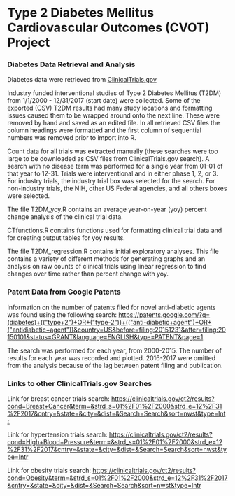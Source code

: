 ﻿# Type 2 Diabetes Mellitus Cardiovascular Outcomes (CVOT) Project

### Diabetes Data Retrieval and Analysis

Diabetes data were retrieved from [ClinicalTrials.gov][1]

Industry funded interventional studies of Type 2 Diabetes Mellitus (T2DM) from 1/1/2000 - 12/31/2017 (start date) were collected. Some of the exported (CSV) T2DM results had many study locations and formatting issues caused them to be wrapped around onto the next line. These were removed by hand and saved as an edited file. In all retrieved CSV files the column headings were formatted and the first column of sequential numbers was removed prior to import into R.

Count data for all trials was extracted manually (these searches were too large to be downloaded as CSV files from ClinicalTrials.gov search). A search with no disease term was performed for a single year from 01-01 of that year to 12-31.  Trials were interventional and in either phase 1, 2, or 3. For industry trials, the industry trial box was selected for the search. For non-industry trials, the NIH, other US Federal agencies, and all others boxes were selected.

The file T2DM_yoy.R contains an average year-on-year (yoy) percent change analysis of the clinical trial data.

CTfunctions.R contains functions used for formatting clinical trial data and for creating output tables for yoy results.

The file T2DM_regression.R contains initial exploratory analyses. This file contains a variety of different methods for generating graphs and an analysis on raw counts of clinical trials using linear regression to find changes over time rather than percent change with yoy.

### Patent Data from Google Patents

Information on the number of patents filed for novel anti-diabetic agents was found using the following search:
https://patents.google.com/?q=(diabetes)+(("type+2")+OR+("type-2"))+(("anti-diabetic+agent")+OR+("antidiabetic+agent"))&country=US&before=filing:20151231&after=filing:20150101&status=GRANT&language=ENGLISH&type=PATENT&page=1

The search was performed for each year, from 2000-2015. The number of results for each year was recorded and plotted. 2016-2017 were omitted from the analysis because of the lag between patent filing and publication.

### Links to other ClinicalTrials.gov Searches

Link for breast cancer trials search:
https://clinicaltrials.gov/ct2/results?cond=Breast+Cancer&term=&strd_s=01%2F01%2F2000&strd_e=12%2F31%2F2017&cntry=&state=&city=&dist=&Search=Search&sort=nwst&type=Intr

Link for hypertension trials search:
https://clinicaltrials.gov/ct2/results?cond=High+Blood+Pressure&term=&strd_s=01%2F01%2F2000&strd_e=12%2F31%2F2017&cntry=&state=&city=&dist=&Search=Search&sort=nwst&type=Intr

Link for obesity trials search:
https://clinicaltrials.gov/ct2/results?cond=Obesity&term=&strd_s=01%2F01%2F2000&strd_e=12%2F31%2F2017&cntry=&state=&city=&dist=&Search=Search&sort=nwst&type=Intr

[1]:https://clinicaltrials.gov/ct2/results?cond=Type+2+Diabetes&term=&type=Intr&rslt=&age_v=&gndr=&intr=&titles=&outc=&spons=&lead=&id=&cntry=&state=&city=&dist=&locn=&strd_s=01%2F01%2F2004&strd_e=12%2F31%2F2017&prcd_s=&prcd_e=&sfpd_s=&sfpd_e=&lupd_s=&lupd_e=&sort=nwst
